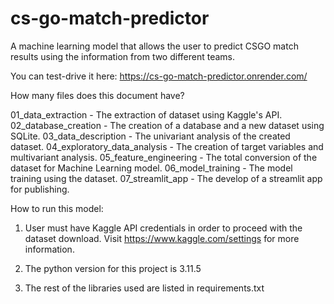 # cs-go-match-predictor

A machine learning model that allows the user to predict CSGO match results using the information from two different teams.

You can test-drive it here: https://cs-go-match-predictor.onrender.com/

How many files does this document have?

01_data_extraction  -  The extraction of dataset using Kaggle's API.
02_database_creation  -  The creation of a database and a new dataset using SQLite.
03_data_description  -   The univariant analysis of the created dataset.
04_exploratory_data_analysis  - The creation of target variables and multivariant analysis.
05_feature_engineering  -  The total conversion of the dataset for Machine Learning model.
06_model_training  -  The model training using the dataset.
07_streamlit_app  -  The develop of a streamlit app for publishing.


How to run this model:

1. User must have Kaggle API credentials in order to proceed with the dataset download.
   Visit https://www.kaggle.com/settings for more information.

2. The python version for this project is 3.11.5

3. The rest of the libraries used are listed in requirements.txt